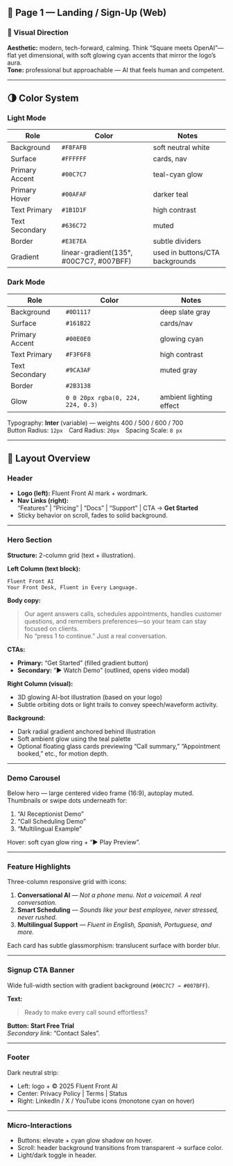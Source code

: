 ## 🧭 Page 1 — Landing / Sign-Up (Web)

### 🎨 Visual Direction

**Aesthetic:** modern, tech-forward, calming. Think “Square meets OpenAI”—flat yet dimensional, with soft
glowing cyan accents that mirror the logo’s aura.  
**Tone:** professional but approachable — AI that feels human and competent.

---

## 🌗 Color System

### **Light Mode**

| Role           | Color                                   | Notes                           |
| -------------- | --------------------------------------- | ------------------------------- |
| Background     | `#F8FAFB`                               | soft neutral white              |
| Surface        | `#FFFFFF`                               | cards, nav                      |
| Primary Accent | `#00C7C7`                               | teal-cyan glow                  |
| Primary Hover  | `#00AFAF`                               | darker teal                     |
| Text Primary   | `#1B1D1F`                               | high contrast                   |
| Text Secondary | `#636C72`                               | muted                           |
| Border         | `#E3E7EA`                               | subtle dividers                 |
| Gradient       | linear-gradient(135°, #00C7C7, #007BFF) | used in buttons/CTA backgrounds |

### **Dark Mode**

| Role           | Color                             | Notes                   |
| -------------- | --------------------------------- | ----------------------- |
| Background     | `#0D1117`                         | deep slate gray         |
| Surface        | `#161B22`                         | cards/nav               |
| Primary Accent | `#00E0E0`                         | glowing cyan            |
| Text Primary   | `#F3F6F8`                         | high contrast           |
| Text Secondary | `#9CA3AF`                         | muted gray              |
| Border         | `#2B3138`                         |                         |
| Glow           | `0 0 20px rgba(0, 224, 224, 0.3)` | ambient lighting effect |

Typography: **Inter** (variable) — weights 400 / 500 / 600 / 700  
Button Radius: `12px` Card Radius: `20px` Spacing Scale: `8 px`

---

## 🧱 Layout Overview

### **Header**

- **Logo (left):** Fluent Front AI mark + wordmark.
- **Nav Links (right):**  
  “Features” | “Pricing” | “Docs” | “Support” | CTA → **Get Started**
- Sticky behavior on scroll, fades to solid background.

---

### **Hero Section**

**Structure:** 2-column grid (text + illustration).

**Left Column (text block):**

```
Fluent Front AI
Your Front Desk, Fluent in Every Language.
```

**Body copy:**

> Our agent answers calls, schedules appointments, handles customer questions, and remembers preferences—so
> your team can stay focused on clients.  
> No “press 1 to continue.” Just a real conversation.

**CTAs:**

- **Primary:** “Get Started” (filled gradient button)
- **Secondary:** “▶ Watch Demo” (outlined, opens video modal)

**Right Column (visual):**

- 3D glowing AI-bot illustration (based on your logo)
- Subtle orbiting dots or light trails to convey speech/waveform activity.

**Background:**

- Dark radial gradient anchored behind illustration
- Soft ambient glow using the teal palette
- Optional floating glass cards previewing “Call summary,” “Appointment booked,” etc., for motion depth.

---

### **Demo Carousel**

Below hero — large centered video frame (16:9), autoplay muted.  
Thumbnails or swipe dots underneath for:

1. “AI Receptionist Demo”
2. “Call Scheduling Demo”
3. “Multilingual Example”

Hover: soft cyan glow ring + “▶ Play Preview”.

---

### **Feature Highlights**

Three-column responsive grid with icons:

1. **Conversational AI** — _Not a phone menu. Not a voicemail. A real conversation._
2. **Smart Scheduling** — _Sounds like your best employee, never stressed, never rushed._
3. **Multilingual Support** — _Fluent in English, Spanish, Portuguese, and more._

Each card has subtle glassmorphism: translucent surface with border blur.

---

### **Signup CTA Banner**

Wide full-width section with gradient background (`#00C7C7 → #007BFF`).

**Text:**

> Ready to make every call sound effortless?

**Button:** **Start Free Trial**  
_Secondary link:_ “Contact Sales”.

---

### **Footer**

Dark neutral strip:

- Left: logo + © 2025 Fluent Front AI
- Center: Privacy Policy | Terms | Status
- Right: LinkedIn / X / YouTube icons (monotone cyan on hover)

---

### **Micro-Interactions**

- Buttons: elevate + cyan glow shadow on hover.
- Scroll: header background transitions from transparent → surface color.
- Light/dark toggle in header.
